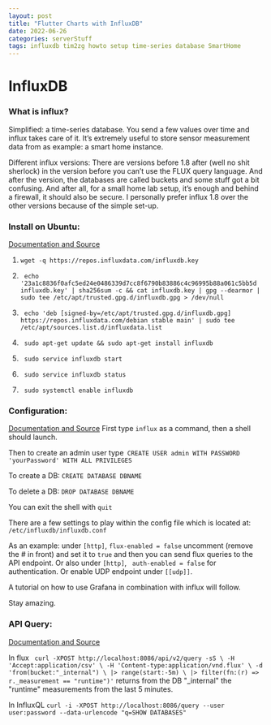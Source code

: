 ```yaml
---
layout: post
title: "Flutter Charts with InfluxDB"
date: 2022-06-26
categories: serverStuff
tags: influxdb tim2zg howto setup time-series database SmartHome
---
```


# InfluxDB

### What is influx?
Simplified: a time-series database. You send a few values over time and influx takes care of it. It’s extremely useful to store sensor measurement data from as example: a smart home instance.

Different influx versions:
There are versions before 1.8 after (well no shit sherlock) in the version before you can’t use the FLUX query language. And after the version, the databases are called buckets and some stuff got a bit confusing. And after all, for a small home lab setup, it’s enough and behind a firewall, it should also be secure. I personally prefer influx 1.8 over the other versions because of the simple set-up.

### Install on Ubuntu:
[Documentation and Source](https://docs.influxdata.com/influxdb/v1.8/introduction/install/)
1. ```wget -q https://repos.influxdata.com/influxdb.key```

2. ``` echo '23a1c8836f0afc5ed24e0486339d7cc8f6790b83886c4c96995b88a061c5bb5d influxdb.key' | sha256sum -c && cat influxdb.key | gpg --dearmor | sudo tee /etc/apt/trusted.gpg.d/influxdb.gpg > /dev/null```

3. ``` echo 'deb [signed-by=/etc/apt/trusted.gpg.d/influxdb.gpg] https://repos.influxdata.com/debian stable main' | sudo tee /etc/apt/sources.list.d/influxdata.list```

4. ``` sudo apt-get update && sudo apt-get install influxdb```

5. ``` sudo service influxdb start```

6. ``` sudo service influxdb status```

7. ``` sudo systemctl enable influxdb```


### Configuration:
[Documentation and Source](https://docs.influxdata.com/influxdb/v1.8/administration/authentication_and_authorization/#admin-users)
First type ```influx``` as a command, then a shell should launch.

Then to create an admin user type``` CREATE USER admin WITH PASSWORD 'yourPassword' WITH ALL PRIVILEGES```

To create a DB: ```CREATE DATABASE DBNAME```

To delete a DB: ```DROP DATABASE DBNAME```

You can exit the shell with ```quit```

There are a few settings to play within the config file which is located at: ```/etc/influxdb/influxdb.conf```

As an example:  under ```[http]```, ```flux-enabled = false``` uncomment (remove the # in front) and set it to ```true``` and then you can send flux queries to the API endpoint. Or also under ```[http]```, ``` auth-enabled = false``` for authentication. Or enable UDP endpoint under ```[[udp]]```.

A tutorial on how to use Grafana in combination with influx will follow.

Stay amazing.

### API Query:
[Documentation and Source](https://docs.influxdata.com/influxdb/v1.8/tools/api/)

In flux `` curl -XPOST http://localhost:8086/api/v2/query -sS \
-H 'Accept:application/csv' \
-H 'Content-type:application/vnd.flux' \
-d 'from(bucket:"_internal") \
|> range(start:-5m) \
|> filter(fn:(r) => r._measurement == "runtime")'`` returns from the DB "_internal" the "runtime" measurements from the last 5 minutes.


In InfluxQL `` curl -i -XPOST http://localhost:8086/query --user user:password --data-urlencode "q=SHOW DATABASES" ``



